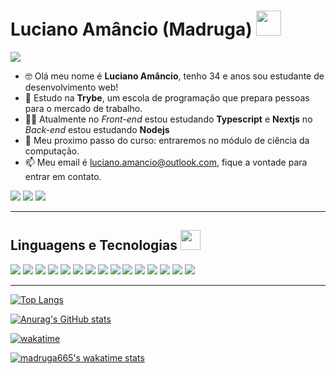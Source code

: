 # Luciano Amâncio (**Madruga**) <img src="https://media.giphy.com/media/hvRJCLFzcasrR4ia7z/giphy.gif" width="40px">

![](https://komarev.com/ghpvc/?username=madruga665&color=fd418d)

- 🤓️ Olá meu nome é **Luciano Amâncio**, tenho 34 e anos sou estudante de desenvolvimento web!
- 💚️ Estudo na **Trybe**, um escola de programação que prepara pessoas para o mercado de trabalho.
- 👨‍💻️ Atualmente no *Front-end* estou estudando **Typescript** e **Nextjs** no *Back-end* estou estudando **Nodejs**
- 🌝️ Meu proximo passo do curso: entraremos no módulo de ciência da computação.
- 📫 Meu email é luciano.amancio@outlook.com, fique a vontade para entrar em contato.

[<img src="https://img.shields.io/badge/linkedin-%230077B5.svg?&style=for-the-badge&logo=linkedin&logoColor=white" />](https://www.linkedin.com/in/luciano-amâncio/)
[<img src="https://img.shields.io/badge/instagram-%23E4405F.svg?&style=for-the-badge&logo=instagram&logoColor=white">](https://www.instagram.com/madruga665/) 
[<img src="https://img.shields.io/badge/portifolio-%237159?&style=for-the-badge&logo=github">](https://madruga665.vercel.app/)

---
## **Linguagens e Tecnologias** <img src = "https://media2.giphy.com/media/QssGEmpkyEOhBCb7e1/giphy.gif?cid=ecf05e47a0n3gi1bfqntqmob8g9aid1oyj2wr3ds3mg700bl&rid=giphy.gif" width="32px"> 

<div aling="left">
  <img src="https://img.shields.io/badge/windows-4169e1.svg?&style=for-the-badge&logo=windows&logoColor=white" />
    <img src="https://img.shields.io/badge/linux-dd4814.svg?&style=for-the-badge&logo=ubuntu&logoColor=white" />
  <img src="https://img.shields.io/badge/git-F1502F.svg?&style=for-the-badge&logo=git&logoColor=white" />
  <img src="https://img.shields.io/badge/github-211F1F.svg?&style=for-the-badge&logo=github&logoColor=white" />
  <img src="https://img.shields.io/badge/html-F1502F.svg?&style=for-the-badge&logo=html5&logoColor=white" />
  <img src="https://img.shields.io/badge/css-2965f1.svg?&style=for-the-badge&logo=css3&logoColor=white" />
  <img src="https://img.shields.io/badge/javascript-F0DB4F.svg?&style=for-the-badge&logo=javascript&logoColor=323330" />
  <img src="https://img.shields.io/badge/react-61DBFB.svg?&style=for-the-badge&logo=react&logoColor=323330" />
  <img src="https://img.shields.io/badge/redux-764abc.svg?&style=for-the-badge&logo=redux&logoColor=white" />
  <img src="https://img.shields.io/badge/tailwind-61DBFB.svg?&style=for-the-badge&logo=tailwindcss&logoColor=black" />
  <img src="https://img.shields.io/badge/styled--components-D57F77.svg?&style=for-the-badge&logo=styled-components&logoColor=white" />
    <img src="https://img.shields.io/badge/bootstrap-7952B4.svg?&style=for-the-badge&logo=bootstrap&logoColor=white" />
  <img src="https://img.shields.io/badge/MySQL-00758F.svg?&style=for-the-badge&logo=MySQL&logoColor=white" />
  <img src="https://img.shields.io/badge/Mongodb-3FA037.svg?&style=for-the-badge&logo=mongodb&logoColor=white" />
  <img src="https://img.shields.io/badge/Nodejs-339933.svg?&style=for-the-badge&logo=node.js&logoColor=white" />
</div>

---

[![Top Langs](https://github-readme-stats.vercel.app/api/top-langs/?username=madruga665&theme=radical)](https://github.com/anuraghazra/github-readme-stats)

[![Anurag's GitHub stats](https://github-readme-stats.vercel.app/api?username=madruga665&show_icons=true&theme=radical)](https://github.com/anuraghazra/github-readme-stats)

[![wakatime](https://wakatime.com/badge/user/aa5f2a22-7fee-4dc5-b2ac-34791cf3e1ee.svg)](https://wakatime.com/@aa5f2a22-7fee-4dc5-b2ac-34791cf3e1ee)

[![madruga665's wakatime stats](https://github-readme-stats.vercel.app/api/wakatime?username=madruga665&theme=radical)](https://github.com/anuraghazra/github-readme-stats)
